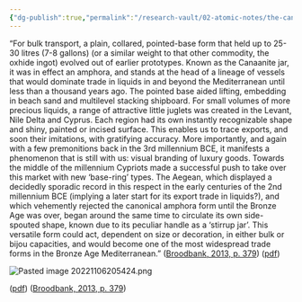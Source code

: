 ```yaml
---
{"dg-publish":true,"permalink":"/research-vault/02-atomic-notes/the-canaanite-jar-was-among-the-earliest-mass-produced-vessels-used-for-bulk-transport/"}
---
```


“For bulk transport, a plain, collared, pointed-base form that held up to 25-30 litres (7-8 gallons) (or a similar weight to that other commodity, the oxhide ingot) evolved out of earlier prototypes. Known as the Canaanite jar, it was in effect an amphora, and stands at the head of a lineage of vessels that would dominate trade in liquids in and beyond the Mediterranean until less than a thousand years ago. The pointed base aided lifting, embedding in beach sand and multilevel stacking shipboard. For small volumes of more precious liquids, a range of attractive little juglets was created in the Levant, Nile Delta and Cyprus. Each region had its own instantly recognizable shape and shiny, painted or incised surface. This enables us to trace exports, and soon their imitations, with gratifying accuracy. More importantly, and again with a few premonitions back in the 3rd millennium BCE, it manifests a phenomenon that is still with us: visual branding of luxury goods. Towards the middle of the millennium Cypriots made a successful push to take over this market with new ‘base-ring’ types. The Aegean, which displayed a decidedly sporadic record in this respect in the early centuries of the 2nd millennium BCE (implying a later start for its export trade in liquids?), and which vehemently rejected the canonical amphora form until the Bronze Age was over, began around the same time to circulate its own side-spouted shape, known due to its peculiar handle as a ‘stirrup jar’. This versatile form could act, dependent on size or decoration, in either bulk or bijou capacities, and would become one of the most widespread trade forms in the Bronze Age Mediterranean.” ([Broodbank, 2013, p. 379](zotero://select/library/items/IR54JIQG)) ([pdf](zotero://open-pdf/library/items/85K7BT2G?page=355&annotation=9GSD84JD))

![Pasted image 20221106205424.png](/img/user/zz%20Images%20Dump/Pasted%20image%2020221106205424.png) 

([pdf](zotero://open-pdf/library/items/85K7BT2G?page=355&annotation=QIDF7AR2)) ([Broodbank, 2013, p. 379](zotero://select/library/items/IR54JIQG))